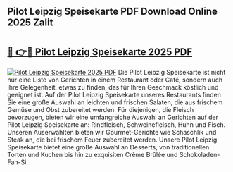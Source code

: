 ## Pilot Leipzig Speisekarte PDF Download Online 2025 Zalit

# <h2><a href="http://gc8g7u.nevu.top/?p=Pilot+Leipzig+Speisekarte">🔗 👉🔴 Pilot Leipzig Speisekarte 2025 PDF</a></h2>

[![Pilot Leipzig Speisekarte 2025 PDF](https://i.imgur.com/dBaPXMq.png)](http://gc8g7u.nevu.top/?p=Pilot+Leipzig+Speisekarte)
Die Pilot Leipzig Speisekarte ist nicht nur eine Liste von Gerichten in einem Restaurant oder Café, sondern auch Ihre Gelegenheit, etwas zu finden, das für Ihren Geschmack köstlich und geeignet ist. Auf der Pilot Leipzig Speisekarte unseres Restaurants finden Sie eine große Auswahl an leichten und frischen Salaten, die aus frischem Gemüse und Obst zubereitet werden. Für diejenigen, die Fleisch bevorzugen, bieten wir eine umfangreiche Auswahl an Gerichten auf der Pilot Leipzig Speisekarte an: Rindfleisch, Schweinefleisch, Huhn und Fisch. Unseren Auserwählten bieten wir Gourmet-Gerichte wie Schaschlik und Steak an, die bei frischem Feuer zubereitet werden. Unsere Pilot Leipzig Speisekarte bietet eine große Auswahl an Desserts, von traditionellen Torten und Kuchen bis hin zu exquisiten Crème Brûlée und Schokoladen-Fan-Si.
